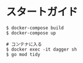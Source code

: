 # スタートガイド

```
$ docker-compose build
$ docker-compose up

# コンテナに入る
$ docker exec -it dagger sh
$ go mod tidy
```
